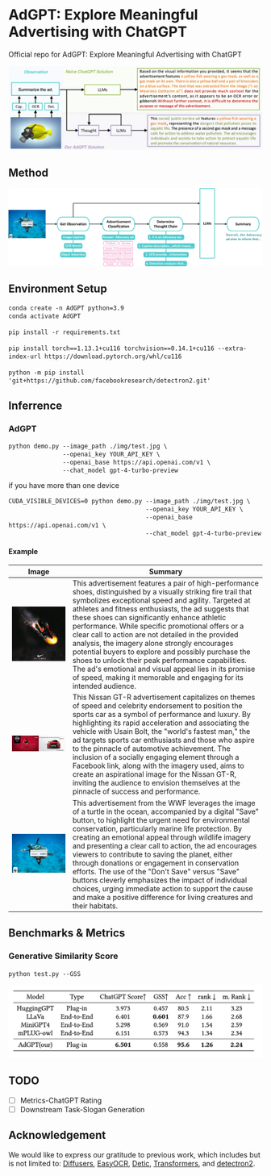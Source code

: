 # AdGPT: Explore Meaningful Advertising with ChatGPT

Official repo for AdGPT: Explore Meaningful Advertising with ChatGPT

![](./assert/figure1.png)

## Method

![](./assert/figure2.png)

## Environment Setup

```
conda create -n AdGPT python=3.9
conda activate AdGPT

pip install -r requirements.txt

pip install torch==1.13.1+cu116 torchvision==0.14.1+cu116 --extra-index-url https://download.pytorch.org/whl/cu116

python -m pip install 'git+https://github.com/facebookresearch/detectron2.git'
```

## Inferrence

### AdGPT

```
python demo.py --image_path ./img/test.jpg \
               --openai_key YOUR_API_KEY \
               --openai_base https://api.openai.com/v1 \
               --chat_model gpt-4-turbo-preview
```

if you have more than one device

```
CUDA_VISIBLE_DEVICES=0 python demo.py --image_path ./img/test.jpg \
                                      --openai_key YOUR_API_KEY \
                                      --openai_base https://api.openai.com/v1 \
                                      --chat_model gpt-4-turbo-preview
```

#### Example

| Image                      | Summary                                                                                                                                                                                                                                                                                                                                                                                                                                                                                                                                                                                                                                                                            |
| -------------------------- | ---------------------------------------------------------------------------------------------------------------------------------------------------------------------------------------------------------------------------------------------------------------------------------------------------------------------------------------------------------------------------------------------------------------------------------------------------------------------------------------------------------------------------------------------------------------------------------------------------------------------------------------------------------------------------------- |
| ![Image](./img/test.jpg)   | This advertisement features a pair of high-performance shoes, distinguished by a visually striking fire trail that symbolizes exceptional speed and agility. Targeted at athletes and fitness enthusiasts, the ad suggests that these shoes can significantly enhance athletic performance. While specific promotional offers or a clear call to action are not detailed in the provided analysis, the imagery alone strongly encourages potential buyers to explore and possibly purchase the shoes to unlock their peak performance capabilities. The ad's emotional and visual appeal lies in its promise of speed, making it memorable and engaging for its intended audience. |
| ![Image](./img/test2.jpg)  | This Nissan GT-R advertisement capitalizes on themes of speed and celebrity endorsement to position the sports car as a symbol of performance and luxury. By highlighting its rapid acceleration and associating the vehicle with Usain Bolt, the "world's fastest man," the ad targets sports car enthusiasts and those who aspire to the pinnacle of automotive achievement. The inclusion of a socially engaging element through a Facebook link, along with the imagery used, aims to create an aspirational image for the Nissan GT-R, inviting the audience to envision themselves at the pinnacle of success and performance.                                               |
| ![Image](./img/turtle.png) | This advertisement from the WWF leverages the image of a turtle in the ocean, accompanied by a digital "Save" button, to highlight the urgent need for environmental conservation, particularly marine life protection. By creating an emotional appeal through wildlife imagery and presenting a clear call to action, the ad encourages viewers to contribute to saving the planet, either through donations or engagement in conservation efforts. The use of the "Don't Save" versus "Save" buttons cleverly emphasizes the impact of individual choices, urging immediate action to support the cause and make a positive difference for living creatures and their habitats. |

## Benchmarks & Metrics

### Generative Similarity Score

```
python test.py --GSS
```

![benchmarks](./assert/table1.png)

## TODO

- [ ] Metrics-ChatGPT Rating
- [ ] Downstream Task-Slogan Generation

## Acknowledgement

We would like to express our gratitude to previous work, which includes but is not limited to: [Diffusers](https://github.com/huggingface/diffusers), [EasyOCR](https://github.com/JaidedAI/EasyOCR), [Detic](https://github.com/facebookresearch/Detic), [Transformers](https://github.com/huggingface/transformers), and [detectron2](https://github.com/facebookresearch/detectron2).
